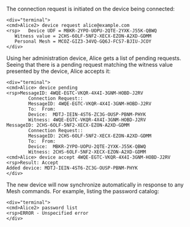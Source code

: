 The connection request is initiated on the device being connected:


~~~~
<div="terminal">
<cmd>Alice2> device request alice@example.com
<rsp>   Device UDF = MBKR-2YPO-UOPU-2QTE-2YXK-J55K-QBWQ
   Witness value = 2CHS-6OLF-5NF2-XECX-EZON-A2XD-GDMM
   Personal Mesh = MCOZ-GIZ3-34VQ-GQ6J-FCS7-BJIU-JCOY
</div>
~~~~

Using her administration device, Alice gets a list of pending requests. Seeing that
there is a pending request matching the witness value presented by the device, Alice
accepts it:


~~~~
<div="terminal">
<cmd>Alice> device pending
<rsp>MessageID: 4WQE-EGTC-VKQR-4X4I-3GNM-HOBD-J2RV
        Connection Request::
        MessageID: 4WQE-EGTC-VKQR-4X4I-3GNM-HOBD-J2RV
        To:  From: 
        Device:  MDTJ-IEIN-4ST6-ZC3G-OUSP-PBNM-PHYK
        Witness: 4WQE-EGTC-VKQR-4X4I-3GNM-HOBD-J2RV
MessageID: 2CHS-6OLF-5NF2-XECX-EZON-A2XD-GDMM
        Connection Request::
        MessageID: 2CHS-6OLF-5NF2-XECX-EZON-A2XD-GDMM
        To:  From: 
        Device:  MBKR-2YPO-UOPU-2QTE-2YXK-J55K-QBWQ
        Witness: 2CHS-6OLF-5NF2-XECX-EZON-A2XD-GDMM
<cmd>Alice> device accept 4WQE-EGTC-VKQR-4X4I-3GNM-HOBD-J2RV
<rsp>Result: Accept
Added device: MDTJ-IEIN-4ST6-ZC3G-OUSP-PBNM-PHYK
</div>
~~~~

The new device will now synchronize automatically in response to any Mesh commands. For example, 
listing the password catalog:


~~~~
<div="terminal">
<cmd>Alice2> password list
<rsp>ERROR - Unspecified error
</div>
~~~~
